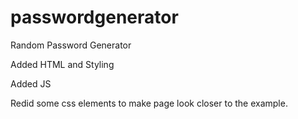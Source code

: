 # passwordgenerator
Random Password Generator

Added HTML and Styling

Added JS

Redid some css elements to make page look closer to the example.